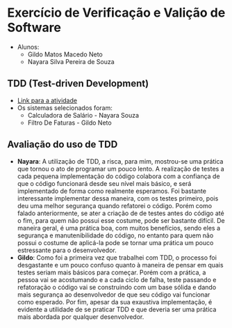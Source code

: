 # Exercício de Verificação e Valição de Software
- Alunos:
    + Gildo Matos Macedo Neto
    + Nayara Silva Pereira de Souza

## TDD (Test-driven Development)
- [Link para a atividade](https://docs.google.com/document/d/1Xc04sNt2q1HWb9h4LCdvHe8JkUy6PtGsOmNMoR3UoMk/edit#)
- Os sistemas selecionados foram:
    + Calculadora de Salário - Nayara Souza
    + Filtro De Faturas - Gildo Neto

## Avaliação do uso de TDD
- **Nayara**: A utilização de TDD, a risca, para mim, mostrou-se uma prática que tornou o ato de programar um pouco lento. A realização de testes a cada pequena implementação do código colabora com a confiança de que o código funcionará desde seu nível mais básico, e será implementado de forma como realmente esperamos. Foi bastante interessante implementar dessa maneira, com os testes primeiro, pois deu uma melhor segurança quando refatorei o código. Porém como falado anteriormente, se ater a criação de de testes antes do código até o fim, para quem não possui esse costume, pode ser bastante difícil. De maneira geral, é uma prática boa, com muitos benefícios, sendo eles a segurança e manutenibilidade do código, no entanto para quem não possui o costume de aplicá-la pode se tornar uma prática um pouco estressante para o desenvolvedor.
- **Gildo**: Como foi a primeira vez que trabalhei com TDD, o processo foi desgastante e um pouco confuso quanto à maneira de pensar em quais testes seriam mais básicos para começar. Porém com a prática, a pessoa vai se acostumando e a cada ciclo de falha, teste passando e refatoração o código vai se construindo com um base sólida e dando mais segurança ao desenvolvedor de que seu código vai funcionar como esperado. Por fim, apesar da sua exaustiva implementação, é evidente a utilidade de se praticar TDD e que deveria ser uma prática mais abordada por qualquer desenvolvedor.   
